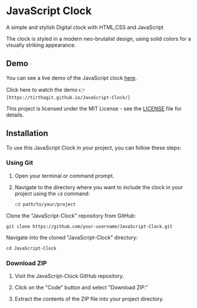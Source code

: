 # JavaScript Clock

A simple and stylish Digital clock with HTML,CSS and JavaScript

The clock is styled in a modern neo-brutalist design, using solid colors 
for a visually striking appearance.

## Demo

You can see a live demo of the JavaScript clock [here](https://tirthagit.github.io/JavaScript-Clock/).

Click here to watch the demo 👉 `[https://tirthagit.github.io/JavaScript-Clock/]`

This project is licensed under the MIT License - see the [LICENSE](https://github.com/Tirthagit/JavaScript-Clock/blob/main/LISENCE.md) file for details.
## Installation

To use this JavaScript Clock in your project, you can follow these steps:

### Using Git

1. Open your terminal or command prompt.

2. Navigate to the directory where you want to include the clock in your project using the `cd` command:
   ```bash
   cd path/to/your/project

Clone the "JavaScript-Clock" repository from GitHub:


   `git clone https://github.com/your-username/JavaScript-Clock.git`

Navigate into the cloned "JavaScript-Clock" directory:
   
   `cd JavaScript-Clock`

### Download ZIP

1. Visit the JavaScript-Clock GitHub repository.

2. Click on the "Code" button and select "Download ZIP."

3. Extract the contents of the ZIP file into your project directory.
